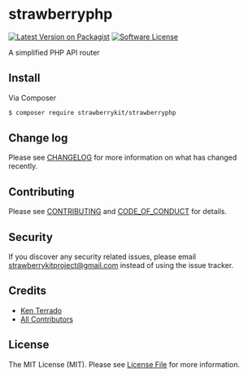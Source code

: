 # strawberryphp

[![Latest Version on Packagist][ico-version]][link-packagist]
[![Software License][ico-license]](LICENSE.md)

A simplified PHP API router

## Install

Via Composer

``` bash
$ composer require strawberrykit/strawberryphp
```

## Change log

Please see [CHANGELOG](CHANGELOG.md) for more information on what has changed recently.

## Contributing

Please see [CONTRIBUTING](CONTRIBUTING.md) and [CODE_OF_CONDUCT](CODE_OF_CONDUCT.md) for details.

## Security

If you discover any security related issues, please email strawberrykitproject@gmail.com instead of using the issue tracker.

## Credits

- [Ken Terrado][link-author]
- [All Contributors][link-contributors]

## License

The MIT License (MIT). Please see [License File](LICENSE.md) for more information.

[ico-version]: https://img.shields.io/packagist/v/strawberrykit/strawberryphp.svg?style=flat-square
[ico-license]: https://img.shields.io/badge/license-MIT-brightgreen.svg?style=flat-square
[ico-travis]: https://img.shields.io/travis/strawberrykit/strawberryphp/master.svg?style=flat-square
[ico-scrutinizer]: https://img.shields.io/scrutinizer/coverage/g/strawberrykit/strawberryphp.svg?style=flat-square
[ico-code-quality]: https://img.shields.io/scrutinizer/g/strawberrykit/strawberryphp.svg?style=flat-square
[ico-downloads]: https://img.shields.io/packagist/dt/strawberrykit/strawberryphp.svg?style=flat-square

[link-packagist]: https://packagist.org/packages/strawberrykit/strawberryphp
[link-travis]: https://travis-ci.org/strawberrykit/strawberryphp
[link-scrutinizer]: https://scrutinizer-ci.com/g/strawberrykit/strawberryphp/code-structure
[link-code-quality]: https://scrutinizer-ci.com/g/strawberrykit/strawberryphp
[link-downloads]: https://packagist.org/packages/strawberrykit/strawberryphp
[link-author]: https://github.com/strawberrykit
[link-contributors]: ../../contributors
